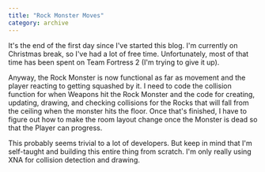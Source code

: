 ```yaml
---
title: "Rock Monster Moves"
category: archive
---
```

It's the end of the first day since I've started this blog. I'm currently on Christmas break, so I've had a lot of free time. Unfortunately, most of that time has been spent on Team Fortress 2 (I'm trying to give it up).

Anyway, the Rock Monster is now functional as far as movement and the player reacting to getting squashed by it. I need to code the collision function for when Weapons hit the Rock Monster and the code for creating, updating, drawing, and checking collisions for the Rocks that will fall from the ceiling when the monster hits the floor. Once that's finished, I have to figure out how to make the room layout change once the Monster is dead so that the Player can progress.

This probably seems trivial to a lot of developers. But keep in mind that I'm self-taught and building this entire thing from scratch. I'm only really using XNA for collision detection and drawing.